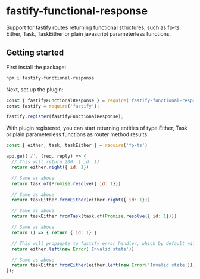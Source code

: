 # fastify-functional-response
Support for fastify routes returning functional structures, such as fp-ts Either, Task, TaskEither or plain javascript parameterless functions.

## Getting started

First install the package:

```bash
npm i fastify-functional-response
```

Next, set up the plugin:

```js
const { fastifyFunctionalResponse } = require('fastify-functional-response')
const fastify = require('fastify');

fastify.register(fastifyFunctionalResponse);
``` 

With plugin registered, you can start returning entities of type Either, Task or plain parameterless functions as router method results:

```js
const { either, task, taskEither } = require('fp-ts')

app.get('/', (req, reply) => {
  // This will return 200: { id: 1}
  return either.right({ id: 1})

  // Same as above
  return task.of(Promise.resolve({ id: 1}))

  // Same as above
  return taskEither.fromEither(either.right({ id: 1}))

  // Same as above
  return taskEither.fromTask(task.of(Promise.resolve({ id: 1})))

  // Same as above
  return () => { return { id: 1} } 

  // This will propagate to fastify error handler, which by default will return 500: Internal server error
  return either.left(new Error('Invalid state'))

  // Same as above
  return taskEither.fromEither(either.left(new Error('Invalid state')))
});
```
